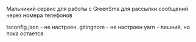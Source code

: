 Мальникий сервис для работы с GreenSms для рассылки сообщений через номера телефонов

tsconfig.json - не настроен
.gitingnore - не настроен
yarn - лишний, но пока остается
